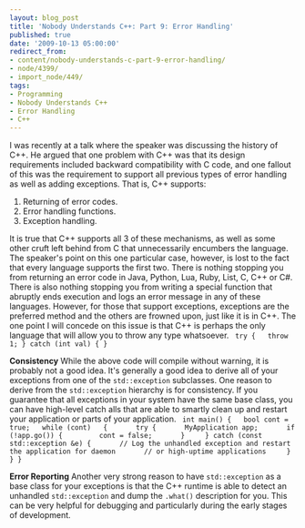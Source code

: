 ```yaml
---
layout: blog_post
title: 'Nobody Understands C++: Part 9: Error Handling'
published: true
date: '2009-10-13 05:00:00'
redirect_from:
- content/nobody-understands-c-part-9-error-handling/
- node/4399/
- import_node/449/
tags:
- Programming
- Nobody Understands C++
- Error Handling
- C++
---
```


I was recently at a talk where the speaker was discussing the history of C++. He argued that one problem with C++ was that its design requirements included backward compatibility with C code, and one fallout of this was the requirement to support all previous types of error handling as well as adding exceptions. That is, C++ supports:

1.  Returning of error codes.
2.  Error handling functions.
3.  Exception handling.

It is true that C++ supports all 3 of these mechanisms, as well as some other cruft left behind from C that unnecessarily encumbers the language. The speaker's point on this one particular case, however, is lost to the fact that every language supports the first two. There is nothing stopping you from returning an error code in Java, Python, Lua, Ruby, List, C, C++ or C\#. There is also nothing stopping you from writing a special function that abruptly ends execution and logs an error message in any of these languages. However, for those that support exceptions, exceptions are the preferred method and the others are frowned upon, just like it is in C++. The one point I will concede on this issue is that C++ is perhaps the only language that will allow you to throw any type whatsoever. ` try {   throw 1; } catch (int val) { }`

**Consistency** While the above code will compile without warning, it is probably not a good idea. It's generally a good idea to derive all of your exceptions from one of the `std::exception` subclasses. One reason to derive from the `std::exception` hierarchy is for consistency. If you guarantee that all exceptions in your system have the same base class, you can have high-level catch alls that are able to smartly clean up and restart your application or parts of your application. ` int main() {   bool cont = true;   while (cont)   {       try {       MyApplication app;       if (!app.go()) {         cont = false;       }     } catch (const std::exception &e) {       // Log the unhandled exception and restart the application for daemon       // or high-uptime applications     }   } }`

**Error Reporting** Another very strong reason to have `std::exception` as a base class for your exceptions is that the C++ runtime is able to detect an unhandled `std::exception` and dump the `.what()` description for you. This can be very helpful for debugging and particularly during the early stages of development.
